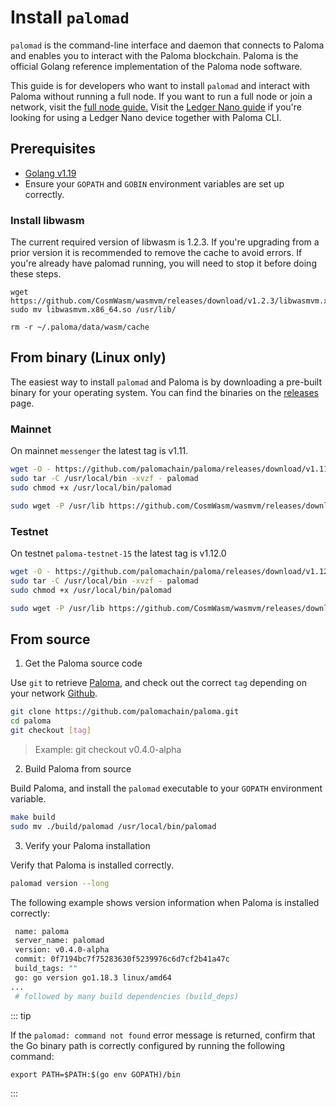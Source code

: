 # Install `palomad`

`palomad` is the command-line interface and daemon that connects to Paloma and enables you to interact with the Paloma blockchain. Paloma is the official Golang reference implementation of the Paloma node software.

This guide is for developers who want to install `palomad` and interact with Paloma without running a full node. If you want to run a full node or join a network, visit the [full node guide.](../../maintain/node/requirements) Visit the [Ledger Nano guide](../../resources/paloma-ledger) if you're looking for using a Ledger Nano device together with Paloma CLI.

## Prerequisites
- [Golang v1.19](https://golang.org/doc/install)
- Ensure your `GOPATH` and `GOBIN` environment variables are set up correctly.

<!---::: danger palomad for Mac

If you are using a Mac, follow the [`palomad` Mac installation guide](./palomad-mac.md).

::: --->

### Install libwasm
The current required version of libwasm is 1.2.3. If you're upgrading from a prior version it is recommended to remove the cache to avoid errors. If you're already have palomad running, you will need to stop it before doing these steps.

```
wget https://github.com/CosmWasm/wasmvm/releases/download/v1.2.3/libwasmvm.x86_64.so
sudo mv libwasmvm.x86_64.so /usr/lib/

rm -r ~/.paloma/data/wasm/cache
```

## From binary (Linux only)

The easiest way to install `palomad` and Paloma is by downloading a pre-built binary for your operating system. You can find the binaries on the [releases](https://github.com/palomachain/paloma/releases) page. 


### Mainnet
On mainnet `messenger` the latest tag is v1.11.

```sh
wget -O - https://github.com/palomachain/paloma/releases/download/v1.11.0/paloma_Linux_x86_64.tar.gz  | \
sudo tar -C /usr/local/bin -xvzf - palomad
sudo chmod +x /usr/local/bin/palomad

sudo wget -P /usr/lib https://github.com/CosmWasm/wasmvm/releases/download/v1.3.0/libwasmvm.x86_64.so
```

### Testnet
On testnet `paloma-testnet-15` the latest tag is v1.12.0

```sh
wget -O - https://github.com/palomachain/paloma/releases/download/v1.12.0/paloma_Linux_x86_64.tar.gz  | \
sudo tar -C /usr/local/bin -xvzf - palomad
sudo chmod +x /usr/local/bin/palomad

sudo wget -P /usr/lib https://github.com/CosmWasm/wasmvm/releases/download/v1.3.0/libwasmvm.x86_64.so
```

## From source

1. Get the Paloma source code

Use `git` to retrieve [Paloma](https://github.com/palomachain/paloma), and check out the correct `tag` depending on your network [Github](https://github.com/palomachain/paloma/releases).

 ```bash
 git clone https://github.com/palomachain/paloma.git
 cd paloma
 git checkout [tag]
```
   
 > Example: git checkout v0.4.0-alpha

2. Build Paloma from source

Build Paloma, and install the `palomad` executable to your `GOPATH` environment variable.

```bash
make build
sudo mv ./build/palomad /usr/local/bin/palomad
```

3. Verify your Paloma installation

Verify that Paloma is installed correctly.

```bash
palomad version --long
```

The following example shows version information when Paloma is installed correctly:

```bash
 name: paloma
 server_name: palomad
 version: v0.4.0-alpha
 commit: 0f7194bc7f75283630f5239976c6d7cf2b41a47c
 build_tags: ""
 go: go version go1.18.3 linux/amd64
...
 # followed by many build dependencies (build_deps)
```

::: tip

If the `palomad: command not found` error message is returned, confirm that the Go binary path is correctly configured by running the following command:

```
export PATH=$PATH:$(go env GOPATH)/bin
```

:::

